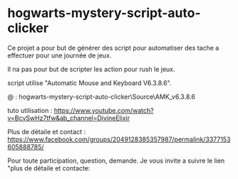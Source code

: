 # hogwarts-mystery-script-auto-clicker

Ce projet a pour but de générer des script pour automatiser des tache a effectuer pour une journée de jeux.

Il na pas pour but de scripter les action pour rush le jeux.

script utilise "Automatic Mouse and Keyboard V6.3.8.6".

@ : hogwarts-mystery-script-auto-clicker\Source\AMK_v6.3.8.6

tuto utilisation :
https://www.youtube.com/watch?v=BcvSwHz7tfw&ab_channel=DivineElixir

Plus de détaile et contact : https://www.facebook.com/groups/2049128385357987/permalink/3377153605888785/

Pour toute participation, question, demande. Je vous invite a suivre le lien "plus de détaile et contacte:
